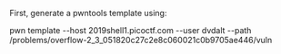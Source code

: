 First, generate a pwntools template using:

pwn template --host 2019shell1.picoctf.com --user dvdalt --path /problems/overflow-2_3_051820c27c2e8c060021c0b9705ae446/vuln
